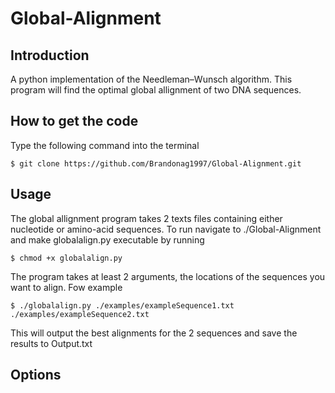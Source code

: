 # Global-Alignment
## Introduction
A python implementation of the Needleman–Wunsch algorithm. This program will find the optimal global allignment of two DNA sequences.
## How to get the code
Type the following command into the terminal

`$ git clone https://github.com/Brandonag1997/Global-Alignment.git`
## Usage
The global allignment program takes 2 texts files containing either nucleotide or amino-acid sequences. To run navigate to ./Global-Alignment and make globalalign.py executable by running

`$ chmod +x globalalign.py`

The program takes at least 2 arguments, the locations of the sequences you want to align. Fow example

`$ ./globalalign.py ./examples/exampleSequence1.txt ./examples/exampleSequence2.txt`

This will output the best alignments for the 2 sequences and save the results to Output.txt

## Options
